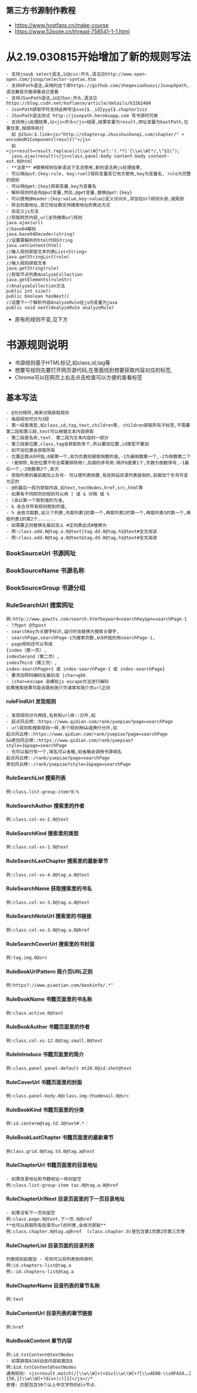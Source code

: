 ## 第三方书源制作教程
- https://www.hostfans.cn/make-course
- https://www.52pojie.cn/thread-758541-1-1.html

# 从2.19.030815开始增加了新的规则写法
```
- 支持jsoub select语法,以@css:开头,语法见http://www.open-open.com/jsoup/selector-syntax.htm
- 支持XPath语法,采用的这个库https://github.com/zhegexiaohuozi/JsoupXpath, 语法兼容方面请看自己查看
- 支持JSonPath语法,以@JSon:开头,语法见 https://blog.csdn.net/koflance/article/details/63262484
- JsonPath获取字符支持此种写法xxx{$._id}yyy{$.chapter}zzz
- JSonPath语法测试 http://jsonpath.herokuapp.com 写书源时可用
- 支持用js处理结果,以<js>开头</js>结尾,结果变量为result,网址变量为bastPath,位置任意,按顺序执行
  如 @JSon:$.link<js>"http://chapterup.zhuishushenqi.com/chapter/" + encodeURIComponent(result)"</js>
  如 <js>result=result.replace(/[\\w\\W]*url:'(.*?)'[\\w\\W]*/,\"$1\");
  java.ajax(result)</js>class.panel-body content-body content-ext.0@html
- **注意** #替换规则在新语法下无法使用,新的语法用js处理结果,
- 可以用@put:{key:rule, key:ruel}保存变量其它地方使用,key为变量名, rule为完整的规则
- 可以用@get:{key}获取变量,key为变量名
- 解析规则时会先@put变量,然后,@get变量,替换@get:{key}
- 可以使用@Header:{key:value,key:value}定义访问头,添加在Url规则头部,或尾部
- 除去封面地址,其它地址都支持搜索地址的表达方式
- 自定义js方法
//获取网页内容,url支持搜索url规则
java.ajax(url)
//base64解码
java.base64Decoder(string)
//设置需解析的html代码String
java.setContent(html)
//输入规则获取文本列表List<String>
java.getStringList(rule)
//输入规则获取文本
java.getString(rule)
//获取节点列表AnalyzeCollection
java.getElements(ruleStr)
//AnalyzeCollection方法
public int size()
public boolean hasNext()
//设置下一个解析内容AnalyzeRule在js内变量为java
public void next(AnalyzeRule analyzeRule)
```
- 原有的规则不变,见下方

# 书源规则说明
- 书源规则基于HTML标记,如class,id,tag等
- 想要写规则先要打开网页源代码,在里面找到想要获取内容对应的标签,
- Chrome可以在网页上右击点击检查可以方便的查看标签

## 基本写法
```
- @为分隔符,用来分隔获取规则
- 每段规则可分为3段
- 第一段是类型,如class,id,tag,text,children等, children获取所有子标签,不需要第二段和第三段,text可以根据文本内容获取
- 第二段是名称,text. 第二段为文本内容的一部分
- 第三段是位置,class,tag会获取到多个,所以要加位置,id类型不要加
- 如不加位置会获取所有
- 位置正数从0开始,0是第一个,如为负数则是取倒数的值,-1为最倒数第一个,-2为倒数第二个
- !是排除,有些位置不符合需要排除用!,后面的序号用:隔开0是第1个,负数为倒数序号,-1最后一个,-2倒数第2个,依次
- 获取列表的最前面加上负号- 可以使列表倒置,有些网站目录列表是倒的,前面加个负号可变为正的
- @的最后一段为获取内容,如text,textNodes,href,src,html等
- 如果有不同网页的规则可以用 | 或 & 分隔 或 %
- |会以第一个取到值的为准,
- & 会合并所有规则取到的值,
- % 会依次取数,如三个列表,先取列表1的第一个,再取列表2的第一个,再取列表3的第一个,再取列表1的第2个.......
- 如需要正则替换在最后加上 #正则表达式#替换为
- 例:class.odd.0@tag.a.0@text|tag.dd.0@tag.h1@text#全文阅读
- 例:class.odd.0@tag.a.0@text&tag.dd.0@tag.h1@text#全文阅读
```

### BookSourceUrl 书源网址
### BookSourceName 书源名称
### BookSourceGroup 书源分组
### RuleSearchUrl 搜索网址
```
例:http://www.gxwztv.com/search.htm?keyword=searchKey&pn=searchPage-1
- ?为get @为post
- searchKey为关键字标识,运行时会替换为搜索关键字,
- searchPage,searchPage-1为搜索页数,从0开始的用searchPage-1,
- page规则还可以写成
{index（第一页）, 
indexSecond（第二页）, 
indexThird（第三页）, 
index-searchPage+1 或 index-searchPage-1 或 index-searchPage}
- 要添加转码编码在最后加 |char=gbk
- |char=escape 会模拟js escape方法进行编码
如果搜索结果可能会跳到简介页请填写简介页url正则
```

#### ruleFindUrl 发现规则
```
- 发现规则分为两段,名称和url用::分开,如
- 起点风云榜::https://www.qidian.com/rank/yuepiao?page=searchPage
- url规则和搜索规则一样,多个规则用&&或换行分开,如
起点风云榜::https://www.qidian.com/rank/yuepiao?page=searchPage
&&原创风云榜::https://www.qidian.com/rank/yuepiao?style=1&page=searchPage
- 也可以每行写一个,域名可以省略,如省略会调用书源域名
起点风云榜::/rank/yuepiao?page=searchPage
原创风云榜::/rank/yuepiao?style=1&page=searchPage
```

#### RuleSearchList 搜索列表
```
例:class.list-group-item!0:%
```

#### RuleSearchAuthor 搜索里的作者
```
例:class.col-xs-2.0@text
```

#### RuleSearchKind 搜索里的类型
```
例:class.col-xs-1.0@text
```

#### RuleSearchLastChapter 搜索里的最新章节
```
例:class.col-xs-4.0@tag.a.0@text
```

#### RuleSearchName 获取搜索里的书名
```
例:class.col-xs-3.0@tag.a.0@text
```

#### RuleSearchNoteUrl 搜索里的书链接
```
例:class.col-xs-3.0@tag.a.0@href
```

#### RuleSearchCoverUrl 搜索里的书封面
```
例:tag.img.0@src
```

#### RuleBookUrlPattern 简介页URL正则
```
例:https?://www.piaotian.com/bookinfo/.*"
```

#### RuleBookName 书籍页面里的书名称
```
例:class.active.0@text
```

#### RuleBookAuthor 书籍页面里的作者
```
例:class.col-xs-12.0@tag.small.0@text
```

#### RuleIntroduce 书籍页面里的简介
```
例:class.panel panel-default mt20.0@id.shot@text
```

#### RuleCoverUrl 书籍页面里的封面
```
例:class.panel-body.0@class.img-thumbnail.0@src
```

#### RuleBookKind 书籍页面里的分类
```
例:id.centerm@tag.td.3@text#.*：
```

#### RuleBookLastChapter 书籍页面里的最新章节
```
例class.grid.0@tag.td.0@tag.a@text
```

#### RuleChapterUrl 书籍页面里的目录地址
```
- 如果目录地址和书籍地址一样则留空
例:class.list-group-item tac.0@tag.a.0@href
```

#### RuleChapterUrlNext 目录页面里的下一页目录地址
```
- 如果没有下一页则留空
例:class.page.0@text.下一页.0@href
**也可以获取所有目录页url的列表,会依次获取**
例:class.chapter.0@tag.a@href  (class.chapter.0)里包含第1页第2页第三页等
```

#### RuleChapterList 目录页面的目录列表
```
列表规则前面加 - 号则可以将列表倒序排列
例:id.chapters-list@tag.a
例:-id.chapters-list@tag.a
```

#### RuleChapterName 目录列表的章节名称
```
例:text
```

#### RuleContentUrl 目录列表的章节链接
```
例:href
```

#### RuleBookContent 章节内容
```
例:id.txtContent@textNodes
- 如需获取AJAX动态内容前面加$
例:$id.txtContent@textNodes
通用规则: <js>result.match(/[\\w\\W]+(<div[\\w\\W]+?[\\u4E00-\\u9FA50，。]{50,}[\\w\\W]+?div>)/)[1]</js>//*
原理: 匹配包含50个以上中文字符的div节点.
```
